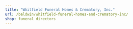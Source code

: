 ```yaml
---
title: "Whitfield Funeral Homes & Crematory, Inc."
url: /baldwin/whitfield-funeral-homes-and-crematory-inc/
shop: funeral directors
---
```

